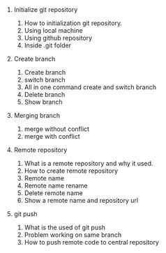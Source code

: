 ##   
1. Initialize git repository  
    1. How to initialization git repository.  
    1. Using local machine  
    1. Using github repository     
    1. Inside .git folder   
    
1. Create branch   
   1. Create branch  
   1. switch branch    
   1. All in one command create and switch branch   
   1. Delete branch    
   1. Show branch    

1. Merging branch  
   1. merge without conflict   
   1. merge with conflict      
   
1. Remote repository   
   1. What is a remote repository and why it used.  
   1. How to create remote repository   
   1. Remote name  
   1. Remote name rename  
   1. Delete remote name  
   1. Show a remote name and repository url   

1. git push    
   1. What is the used of git push    
   1. Problem working on same branch   
   1. How to push remote code to central repository  
   